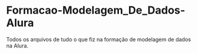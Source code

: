 # Formacao-Modelagem_De_Dados-Alura
Todos os arquivos de tudo o que fiz na formação de modelagem de dados na Alura.
